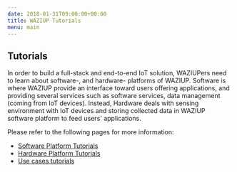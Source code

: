 ```yaml
---
date: 2018-01-31T09:00:00+00:00
title: WAZIUP Tutorials
menu: main
---
```


## Tutorials
In order to build a full-stack and end-to-end IoT solution, WAZIUPers need to learn about software-, and hardware- platforms of WAZIUP. Software is where WAZIUP provide an interface toward users offering applications, and providing several services such as software services, data management (coming from IoT devices). Instead, Hardware deals with sensing environment with IoT devices and storing collected data in WAZIUP software platform to feed users' applications.

Please refer to the following pages for more information:

- [Software Platform Tutorials](software/index)
- [Hardware Platform Tutorials](hardware/index)
- [Use cases tutorials](use-cases/index)
